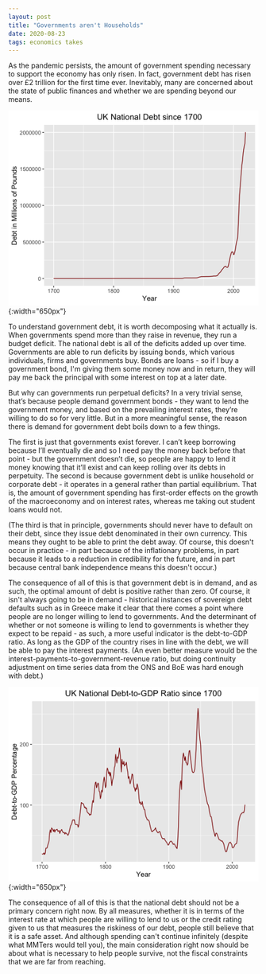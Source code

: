 ```yaml
---
layout: post
title: "Governments aren't Households"
date: 2020-08-23
tags: economics takes
---
```


As the pandemic persists, the amount of government spending necessary to support the economy has only risen. In fact, government debt has risen over £2 trillion for the first time ever. Inevitably, many are concerned about the state of public finances and whether we are spending beyond our means. 

![UK National Debt](/assets/NatDebt.png){:width="650px"}

To understand government debt, it is worth decomposing what it actually is. When governments spend more than they raise in revenue, they run a budget deficit. The national debt is all of the deficits added up over time. Governments are able to run deficits by issuing bonds, which various individuals, firms and governments buy. Bonds are loans - so if I buy a government bond, I'm giving them some money now and in return, they will pay me back the principal with some interest on top at a later date. 

But why can governments run perpetual deficits? In a very trivial sense, that’s because people demand government bonds - they want to lend the government money, and based on the prevailing interest rates, they’re willing to do so for very little. But in a more meaningful sense, the reason there is demand for government debt boils down to a few things.

The first is just that governments exist forever. I can’t keep borrowing because I’ll eventually die and so I need pay the money back before that point - but the government doesn’t die, so people are happy to lend it money knowing that it’ll exist and can keep rolling over its debts in perpetuity. The second is because government debt is unlike household or corporate debt - it operates in a general rather than partial equilibrium. That is, the amount of government spending has first-order effects on the growth of the macroeconomy and on interest rates, whereas me taking out student loans would not. 

(The third is that in principle, governments should never have to default on their debt, since they issue debt denominated in their own currency. This means they ought to be able to print the debt away. Of course, this doesn't occur in practice - in part because of the inflationary problems, in part because it leads to a reduction in credibility for the future, and in part because central bank independence means this doesn't occur.)

The consequence of all of this is that government debt is in demand, and as such, the optimal amount of debt is positive rather than zero. Of course, it isn't always going to be in demand - historical instances of sovereign debt defaults such as in Greece make it clear that there comes a point where people are no longer willing to lend to governments. And the determinant of whether or not someone is willing to lend to governments is whether they expect to be repaid - as such, a more useful indicator is the debt-to-GDP ratio. As long as the GDP of the country rises in line with the debt, we will be able to pay the interest payments. (An even better measure would be the interest-payments-to-government-revenue ratio, but doing continuity adjustment on time series data from the ONS and BoE was hard enough with debt.)

![UK Debt to GDP Ratio](/assets/DebtGDP.png){:width="650px"}

The consequence of all of this is that the national debt should not be a primary concern right now. By all measures, whether it is in terms of the interest rate at which people are willing to lend to us or the credit rating given to us that measures the riskiness of our debt, people still believe that it is a safe asset. And although spending can't continue infinitely (despite what MMTers would tell you), the main consideration right now should be about what is necessary to help people survive, not the fiscal constraints that we are far from reaching.
